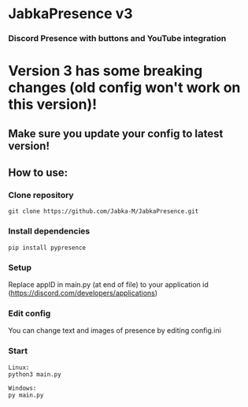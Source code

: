 # JabkaPresence v3
### Discord Presence with buttons and YouTube integration

# Version 3 has some breaking changes (old config won't work on this version)!
## Make sure you update your config to latest version!

## How to use:

### Clone repository
```
git clone https://github.com/Jabka-M/JabkaPresence.git
```

### Install dependencies
```
pip install pypresence
```

### Setup
Replace appID in main.py (at end of file) to your application id (https://discord.com/developers/applications)

### Edit config
You can change text and images of presence by editing config.ini

### Start
```
Linux:
python3 main.py

Windows:
py main.py
```
